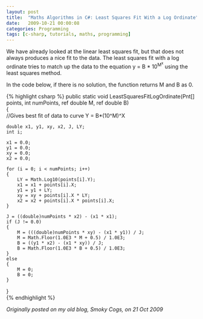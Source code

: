 ```yaml
---
layout: post
title:  "Maths Algorithms in C#: Least Squares Fit With a Log Ordinate"
date:   2009-10-21 00:00:08
categories: Programming
tags: [c-sharp, tutorials, maths, programming]
---
```


We have already looked at the linear least squares fit, but that does not always produces a nice fit to the data. The least squares fit with a log ordinate tries to match up the data to the equation y = B * 10<sup>M<sup>x</sup></sup> using the least squares method.

In the code below, if there is no solution, the function returns M and B as 0.

{% highlight csharp %}
public static void LeastSquaresFitLogOrdinate(Pnt[] points, int numPoints, ref double M, ref double B)  
{  
    //Gives best fit of data to curve Y = B*(10^M)^X  
  
    double x1, y1, xy, x2, J, LY;  
    int i;  
  
    x1 = 0.0;  
    y1 = 0.0;  
    xy = 0.0;  
    x2 = 0.0;  
  
    for (i = 0; i < numPoints; i++)  
    {  
        LY = Math.Log10(points[i].Y);  
        x1 = x1 + points[i].X;  
        y1 = y1 + LY;  
        xy = xy + points[i].X * LY;  
        x2 = x2 + points[i].X * points[i].X;  
    }  
  
    J = ((double)numPoints * x2) - (x1 * x1);  
    if (J != 0.0)  
    {  
        M = (((double)numPoints * xy) - (x1 * y1)) / J;  
        M = Math.Floor(1.0E3 * M + 0.5) / 1.0E3;  
        B = ((y1 * x2) - (x1 * xy)) / J;  
        B = Math.Floor(1.0E3 * B + 0.5) / 1.0E3;  
    }  
    else  
    {  
        M = 0;  
        B = 0;  
    }  
}  
{% endhighlight %}

_Originally posted on my old blog, Smoky Cogs, on 21 Oct 2009_